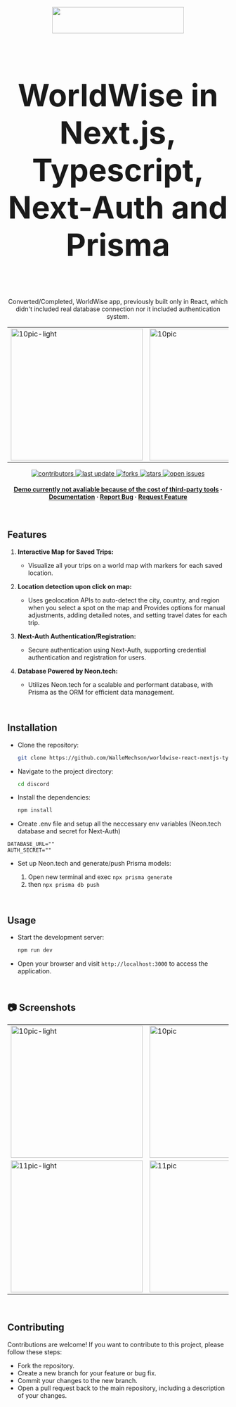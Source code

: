 <div align="center">
  <br/>
<div class="display: flex; align-items:center; justify-content:center;">
              <img src="https://github.com/WalleMechson/worldwise-react-nextjs-typescript/blob/main/public/logo.png" style="height: 60px; width: 300px;" /> <h1 style="font-size: 70px;"> WorldWise in Next.js, Typescript, Next-Auth and Prisma</h1>
</div>
  <br/>
  <p>
Converted/Completed, WorldWise app, previously built only in React, which didn't included real database connection nor it included authentication system.
  </p>
<table>
      <tr>
            <td><img src="https://github.com/WalleMechson/worldwise-react-nextjs-typescript/blob/main/public/forGithub/1.PNG" alt="10pic-light" width="300"></td>
            <td><img src="https://github.com/WalleMechson/worldwise-react-nextjs-typescript/blob/main/public/forGithub/2.PNG" alt="10pic" width="300"></td>
            <td><img src="https://github.com/WalleMechson/worldwise-react-nextjs-typescript/blob/main/public/forGithub/3.PNG" alt="13mobile" width="300"></td>
        </tr>
</table>
  <p>
    <a href="https://github.com/WalleMechson/worldwise-react-nextjs-typescript/graphs/contributors">
      <img src="https://img.shields.io/github/contributors/WalleMechson/worldwise-react-nextjs-typescript" alt="contributors" />
    </a>
    <a href="">
      <img src="https://img.shields.io/github/last-commit/WalleMechson/worldwise-react-nextjs-typescript" alt="last update" />
    </a>
    <a href="https://github.com/WalleMechson/worldwise-react-nextjs-typescript/network/members">
      <img src="https://img.shields.io/github/forks/WalleMechson/worldwise-react-nextjs-typescript" alt="forks" />
    </a>
    <a href="https://github.com/WalleMechson/worldwise-react-nextjs-typescript/stargazers">
      <img src="https://img.shields.io/github/stars/WalleMechson/worldwise-react-nextjs-typescript" alt="stars" />
    </a>
    <a href="https://github.com/WalleMechson/worldwise-react-nextjs-typescript/issues/">
      <img src="https://img.shields.io/github/issues/WalleMechson/worldwise-react-nextjs-typescript" alt="open issues" />
    </a>
  </p>
   
  <h4>
    <a href="#">Demo currently not avaliable because of the cost of third-party tools</a>
    <span> · </span>
    <a href="https://github.com/WalleMechson/worldwise-react-nextjs-typescript/blob/main/readme.md">Documentation</a>
    <span> · </span>
    <a href="https://github.com/WalleMechson/worldwise-react-nextjs-typescript/issues/">Report Bug</a>
    <span> · </span>
    <a href="https://github.com/WalleMechson/worldwise-react-nextjs-typescript/issues/">Request Feature</a>
  </h4>
</div>

<br/>

## Features

1. **Interactive Map for Saved Trips:**
   - Visualize all your trips on a world map with markers for each saved location.

2. **Location detection upon click on map:**
   - Uses geolocation APIs to auto-detect the city, country, and region when you select a spot on the map and Provides options for manual adjustments, adding detailed notes, and setting travel dates for each trip.

3. **Next-Auth Authentication/Registration:**
   - Secure authentication using Next-Auth, supporting credential authentication and registration for users.

4. **Database Powered by Neon.tech:**
   - Utilizes Neon.tech for a scalable and performant database, with Prisma as the ORM for efficient data management.

<br/>

## Installation

- Clone the repository:

  ```bash
  git clone https://github.com/WalleMechson/worldwise-react-nextjs-typescript
  ```

- Navigate to the project directory:

  ```bash
  cd discord
  ```

- Install the dependencies:

  ```bash
  npm install
  ```

- Create .env file and setup all the neccessary env variables (Neon.tech database and secret for Next-Auth)

```
DATABASE_URL=""
AUTH_SECRET=""
```

- Set up Neon.tech and generate/push Prisma models:

  1. Open new terminal and exec `npx prisma generate`
  2. then `npx prisma db push`

<br/>

## Usage

- Start the development server:

  ```bash
  npm run dev
  ```

- Open your browser and visit `http://localhost:3000` to access the application.

<br/>

## :camera: Screenshots
<table>
      <tr>
            <td><img src="https://github.com/WalleMechson/worldwise-react-nextjs-typescript/blob/main/public/forGithub/1.PNG" alt="10pic-light" width="300"></td>
            <td><img src="https://github.com/WalleMechson/worldwise-react-nextjs-typescript/blob/main/public/forGithub/5.PNG" alt="10pic" width="300"></td>
            <td><img src="https://github.com/WalleMechson/worldwise-react-nextjs-typescript/blob/main/public/forGithub/2.PNG" alt="13mobile" width="300"></td>
        </tr>
        <tr>
            <td><img src="https://github.com/WalleMechson/worldwise-react-nextjs-typescript/blob/main/public/forGithub/6.PNG" alt="11pic-light" width="300"></td>
            <td><img src="https://github.com/WalleMechson/worldwise-react-nextjs-typescript/blob/main/public/forGithub/3.PNG" alt="11pic" width="300"></td>
            <td><img src="https://github.com/WalleMechson/worldwise-react-nextjs-typescript/blob/main/public/forGithub/4.PNG" alt="1mobile" width="300"></td>
        </tr>
</table>

<br/>

## Contributing

Contributions are welcome! If you want to contribute to this project, please follow these steps:

- Fork the repository.
- Create a new branch for your feature or bug fix.
- Commit your changes to the new branch.
- Open a pull request back to the main repository, including a description of your changes.
